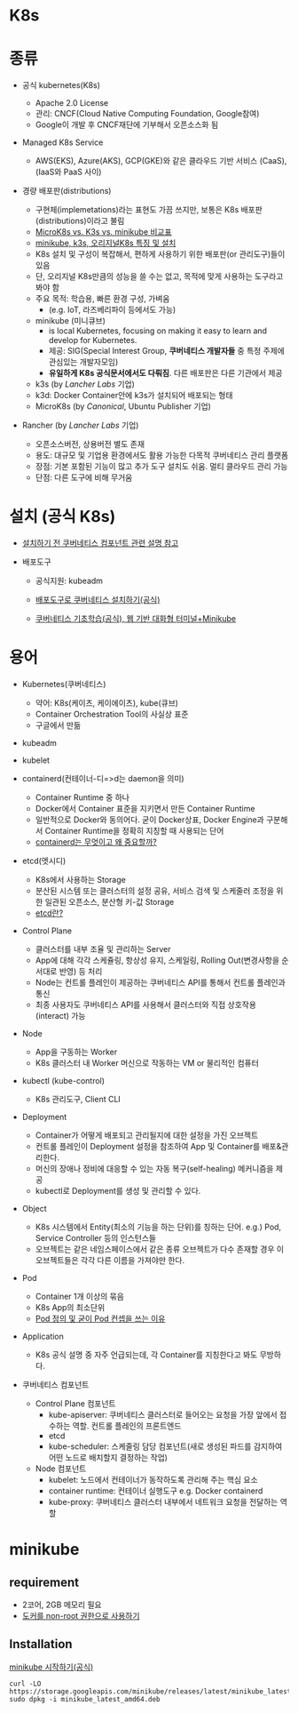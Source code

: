 # K8s

# 종류
- 공식 kubernetes(K8s)
    - Apache 2.0 License
    - 관리: CNCF(Cloud Native Computing Foundation, Google참여)
    - Google이 개발 후 CNCF재단에 기부해서 오픈소스화 됨
- Managed K8s Service
    - AWS(EKS), Azure(AKS), GCP(GKE)와 같은 클라우드 기반 서비스 (CaaS), (IaaS와 PaaS 사이)

- 경량 배포판(distributions)
    - 구현체(implemetations)라는 표현도 가끔 쓰지만, 보통은 K8s 배포판(distributions)이라고 불림
    - [MicroK8s vs. K3s vs. minikube 비교표](https://microK8s.io/compare)
    - [minikube, k3s, 오리지널K8s 특징 및 설치](https://www.samsungsds.com/kr/insights/kubernetes-2.html?moreCnt=0&backTypeId=&category=)
    - K8s 설치 및 구성이 복잡해서, 편하게 사용하기 위한 배포판(or 관리도구)들이 있음
    - 단, 오리지널 K8s만큼의 성능을 쓸 수는 없고, 목적에 맞게 사용하는 도구라고 봐야 함
    - 주요 목적: 학습용, 빠른 환경 구성, 가벼움
        - (e.g. IoT, 라즈베리파이 등에서도 가능)
    - minikube (미니큐브)
        - is local Kubernetes, focusing on making it easy to learn and develop for Kubernetes.
        - 제공: SIG(Special Interest Group, **쿠버네티스 개발자들** 중 특정 주제에 관심있는 개발자모임)
        - **유일하게 K8s 공식문서에서도 다뤄짐**. 다른 배포판은 다른 기관에서 제공
    - k3s (by *Lancher Labs* 기업)
    - k3d: Docker Container안에 k3s가 설치되어 배포되는 형태
    - MicroK8s (by *Canonical*, Ubuntu Publisher 기업)
- Rancher (by *Lancher Labs* 기업)
    - 오픈소스버전, 상용버전 별도 존재
    - 용도: 대규모 및 기업용 환경에서도 활용 가능한 다목적 쿠버네티스 관리 플랫폼
    - 장점: 기본 포함된 기능이 많고 추가 도구 설치도 쉬움. 멀티 클라우드 관리 가능
    - 단점: 다른 도구에 비해 무거움

# 설치 (공식 K8s)
- [설치하기 전 쿠버네티스 컴포넌트 관련 설명 참고](https://kubernetes.io/ko/docs/setup/)

- 배포도구
    - 공식지원: kubeadm
    - [배포도구로 쿠버네티스 설치하기(공식)](https://kubernetes.io/ko/docs/setup/production-environment/tools/)

    - [쿠버네티스 기초학습(공식), 웹 기반 대화형 터미널+Minikube](https://kubernetes.io/ko/docs/tutorials/kubernetes-basics/)

# 용어
- Kubernetes(쿠버네티스)
	- 약어: K8s(케이츠, 케이에이츠), kube(큐브)
	- Container Orchestration Tool의 사실상 표준
	- 구글에서 만듦
- kubeadm
- kubelet
- containerd(컨테이너-디=>d는 daemon을 의미)
    - Container Runtime 중 하나
    - Docker에서 Container 표준을 지키면서 만든 Container Runtime
    - 일반적으로 Docker와 동의어다. 굳이 Docker상표, Docker Engine과 구분해서 Container Runtime을 정확히 지칭할 때 사용되는 단어
    - [containerd는 무엇이고 왜 중요할까?](https://www.linkedin.com/pulse/containerd%EB%8A%94-%EB%AC%B4%EC%97%87%EC%9D%B4%EA%B3%A0-%EC%99%9C-%EC%A4%91%EC%9A%94%ED%95%A0%EA%B9%8C-sean-lee/?originalSubdomain=kr)
- etcd(엣시디)
    - K8s에서 사용하는 Storage
    - 분산된 시스템 또는 클러스터의 설정 공유, 서비스 검색 및 스케줄러 조정을 위한 일관된 오픈소스, 분산형 키-값 Storage
    - [etcd란?](https://www.redhat.com/ko/topics/containers/what-is-etcd)
- Control Plane
    - 클러스터를 내부 조율 및 관리하는 Server
    - App에 대해 각각 스케쥴링, 항상성 유지, 스케일링, Rolling Out(변경사항을 순서대로 반영) 등 처리
    - Node는 컨트롤 플레인이 제공하는 쿠버네티스 API를 통해서 컨트롤 플레인과 통신
    - 최종 사용자도 쿠버네티스 API를 사용해서 클러스터와 직접 상호작용(interact) 가능
- Node
    - App을 구동하는 Worker
    - K8s 클러스터 내 Worker 머신으로 작동하는 VM or 물리적인 컴퓨터
- kubectl (kube-control)
    - K8s 관리도구, Client CLI
- Deployment
    - Container가 어떻게 배포되고 관리될지에 대한 설정을 가진 오브젝트
    - 컨트롤 플레인이 Deployment 설정을 참조하여 App 및 Container를 배포&관리한다.
    - 머신의 장애나 정비에 대응할 수 있는 자동 복구(self-healing) 메커니즘을 제공
    - kubectl로 Deployment를 생성 및 관리할 수 있다.
- Object
    - K8s 시스템에서 Entity(최소의 기능을 하는 단위)를 칭하는 단어. e.g.) Pod, Service Controller 등의 인스턴스들
    - 오브젝트는 같은 네임스페이스에서 같은 종류 오브젝트가 다수 존재할 경우 이 오브젝트들은 각각 다른 이름을 가져야만 한다.
- Pod
    - Container 1개 이상의 묶음
    - K8s App의 최소단위
    - [Pod 정의 및 굳이 Pod 컨셉을 쓰는 이유](https://www.redhat.com/ko/topics/containers/what-is-kubernetes-pod)
- Application
    - K8s 공식 설명 중 자주 언급되는데, 각 Container를 지칭한다고 봐도 무방하다.

- 쿠버네티스 컴포넌트
    - Control Plane 컴포넌트
        - kube-apiserver: 쿠버네티스 클러스터로 들어오는 요청을 가장 앞에서 접수하는 역할. 컨트롤 플레인의 프론트엔드
        - etcd
        - kube-scheduler: 스케줄링 담당 컴포넌트(새로 생성된 파드를 감지하여 어떤 노드로 배치할지 결정하는 작업)
    - Node 컴포넌트
        - kubelet: 노드에서 컨테이너가 동작하도록 관리해 주는 핵심 요소
        - container runtime: 컨테이너 실행도구 e.g. Docker containerd
        - kube-proxy: 쿠버네티스 클러스터 내부에서 네트워크 요청을 전달하는 역할
# minikube
## requirement
- 2코어, 2GB 메모리 필요
- [도커를 non-root 권한으로 사용하기](https://docs.docker.com/engine/install/linux-postinstall/#manage-docker-as-a-non-root-user)

## Installation
[minikube 시작하기(공식)](https://minikube.sigs.k8s.io/docs/start/)
```
curl -LO https://storage.googleapis.com/minikube/releases/latest/minikube_latest_amd64.deb
sudo dpkg -i minikube_latest_amd64.deb
```